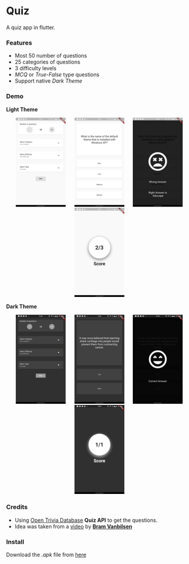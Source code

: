 # Quiz
A quiz app in flutter.

### Features
- Most 50 number of questions
- 25 categories of questions
- 3 difficulty levels
- *MCQ* or *True-False* type questions
- Support native *Dark Theme*

### Demo
**Light Theme**
<p align="center">
    <img src="assets/screenshots/light1.jpg" height="240" width="135" hspace="10">
    <img src="assets/screenshots/light2.jpg" height="240" width="135" hspace="10">
    <img src="assets/screenshots/light3.jpg" height="240" width="135" hspace="10">
    <img src="assets/screenshots/light4.jpg" height="240" width="135" hspace="10">
</p>

**Dark Theme**
<p align="center">
    <img src="assets/screenshots/dark1.jpg" height="240" width="135" hspace="10">
    <img src="assets/screenshots/dark2.jpg" height="240" width="135" hspace="10">
    <img src="assets/screenshots/dark3.jpg" height="240" width="135" hspace="10">
    <img src="assets/screenshots/dark4.jpg" height="240" width="135" hspace="10">
</p>

### Credits
- Using [Open Trivia Database](https://opentdb.com/)
**Quiz API** to get the questions.
- Idea was taken from a
[video](https://www.youtube.com/watch?v=jBBl1tYkUnE)
by [**Bram Vanbilsen**](https://www.youtube.com/user/BramVanbilsen)

### Install
Download the *.apk* file from [here](https://github.com/RitamChakraborty/quiz/releases/download/v1.0/app-release.apk)

